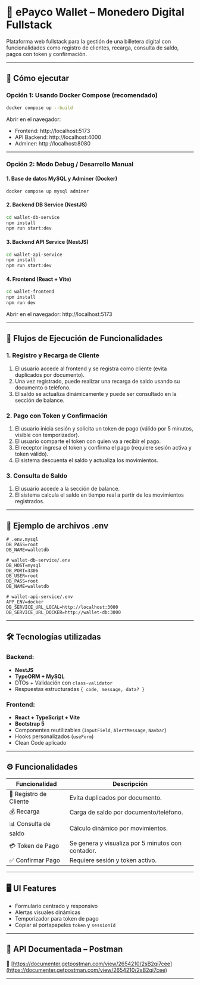 # 🧾 ePayco Wallet – Monedero Digital Fullstack

Plataforma web fullstack para la gestión de una billetera digital con funcionalidades como registro de clientes, recarga, consulta de saldo, pagos con token y confirmación.

---

## 🚀 Cómo ejecutar

### Opción 1: Usando Docker Compose (recomendado)

```bash
docker compose up --build
```

Abrir en el navegador:
- Frontend: http://localhost:5173
- API Backend: http://localhost:4000
- Adminer: http://localhost:8080

---

### Opción 2: Modo Debug / Desarrollo Manual

#### 1. Base de datos MySQL y Adminer (Docker)

```bash
docker compose up mysql adminer
```

#### 2. Backend DB Service (NestJS)

```bash
cd wallet-db-service
npm install
npm run start:dev
```

#### 3. Backend API Service (NestJS)

```bash
cd wallet-api-service
npm install
npm run start:dev
```

#### 4. Frontend (React + Vite)

```bash
cd wallet-frontend
npm install
npm run dev
```

Abrir en el navegador: http://localhost:5173

---

## 🔄 Flujos de Ejecución de Funcionalidades

### 1. Registro y Recarga de Cliente
1. El usuario accede al frontend y se registra como cliente (evita duplicados por documento).
2. Una vez registrado, puede realizar una recarga de saldo usando su documento o teléfono.
3. El saldo se actualiza dinámicamente y puede ser consultado en la sección de balance.

### 2. Pago con Token y Confirmación
1. El usuario inicia sesión y solicita un token de pago (válido por 5 minutos, visible con temporizador).
2. El usuario comparte el token con quien va a recibir el pago.
3. El receptor ingresa el token y confirma el pago (requiere sesión activa y token válido).
4. El sistema descuenta el saldo y actualiza los movimientos.

### 3. Consulta de Saldo
1. El usuario accede a la sección de balance.
2. El sistema calcula el saldo en tiempo real a partir de los movimientos registrados.

---

## 📁 Ejemplo de archivos .env

```env
# .env.mysql
DB_PASS=root
DB_NAME=walletdb

# wallet-db-service/.env
DB_HOST=mysql
DB_PORT=3306
DB_USER=root
DB_PASS=root
DB_NAME=walletdb

# wallet-api-service/.env
APP_ENV=docker
DB_SERVICE_URL_LOCAL=http://localhost:3000
DB_SERVICE_URL_DOCKER=http://wallet-db:3000
```

---

## 🛠️ Tecnologías utilizadas

### Backend:
- **NestJS**
- **TypeORM + MySQL**
- DTOs + Validación con `class-validator`
- Respuestas estructuradas `{ code, message, data? }`

### Frontend:
- **React + TypeScript + Vite**
- **Bootstrap 5**
- Componentes reutilizables (`InputField`, `AlertMessage`, `Navbar`)
- Hooks personalizados (`useForm`)
- Clean Code aplicado

---

## ⚙️ Funcionalidades

| Funcionalidad        | Descripción |
|----------------------|-------------|
| 📝 Registro de Cliente | Evita duplicados por documento. |
| 💰 Recarga           | Carga de saldo por documento/teléfono. |
| 📊 Consulta de saldo | Cálculo dinámico por movimientos. |
| 💳 Token de Pago     | Se genera y visualiza por 5 minutos con contador. |
| ✅ Confirmar Pago     | Requiere sesión y token activo. |

---

## 🖥️ UI Features

- Formulario centrado y responsivo
- Alertas visuales dinámicas
- Temporizador para token de pago
- Copiar al portapapeles `token` y `sessionId`

---

## 🧪 API Documentada – Postman

🔗 [https://documenter.getpostman.com/view/2654210/2sB2qi7cee](https://documenter.getpostman.com/view/2654210/2sB2qi7cee)

---